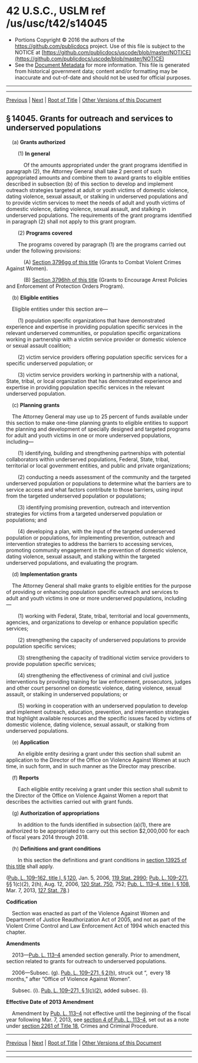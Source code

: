 ---
---

# 42 U.S.C., USLM ref /us/usc/t42/s14045

* Portions Copyright © 2016 the authors of the https://github.com/publicdocs project.
  Use of this file is subject to the NOTICE at [https://github.com/publicdocs/uscode/blob/master/NOTICE](https://github.com/publicdocs/uscode/blob/master/NOTICE)
* See the [Document Metadata](././../../../../../..//README.md) for more information.
  This file is generated from historical government data; content and/or formatting may be inaccurate and out-of-date and should not be used for official purposes.

----------
----------

[Previous](./../../../../../..//us/usc/t42/ch136/schIII/ptP/m__us_usc_t42_ch136_schIII_ptP.md) | [Next](./../../../../../..//us/usc/t42/ch136/schIII/ptP/m__us_usc_t42_s14045a.md) | [Root of Title](./../../../../../../) | [Other Versions of this Document](https://publicdocs.github.io/go/links?ns=uslm&ref=%2Fus%2Fusc%2Ft42%2Fs14045)

## § 14045. Grants for outreach and services to underserved populations

    (a) __Grants authorized__ 

        (1) __In general__ 

            Of the amounts appropriated under the grant programs identified in paragraph (2), the Attorney General shall take 2 percent of such appropriated amounts and combine them to award grants to eligible entities described in subsection (b) of this section to develop and implement outreach strategies targeted at adult or youth victims of domestic violence, dating violence, sexual assault, or stalking in underserved populations and to provide victim services to meet the needs of adult and youth victims of domestic violence, dating violence, sexual assault, and stalking in underserved populations. The requirements of the grant programs identified in paragraph (2) shall not apply to this grant program.

        (2) __Programs covered__ 

        The programs covered by paragraph (1) are the programs carried out under the following provisions:

            (A) [Section 3796gg of this title][/us/usc/t42/s3796gg] (Grants to Combat Violent Crimes Against Women).

            (B) [Section 3796hh of this title][/us/usc/t42/s3796hh] (Grants to Encourage Arrest Policies and Enforcement of Protection Orders Program).

    (b) __Eligible entities__ 

    Eligible entities under this section are—

        (1) population specific organizations that have demonstrated experience and expertise in providing population specific services in the relevant underserved communities, or population specific organizations working in partnership with a victim service provider or domestic violence or sexual assault coalition;

        (2) victim service providers offering population specific services for a specific underserved population; or

        (3) victim service providers working in partnership with a national, State, tribal, or local organization that has demonstrated experience and expertise in providing population specific services in the relevant underserved population.

    (c) __Planning grants__ 

    The Attorney General may use up to 25 percent of funds available under this section to make one-time planning grants to eligible entities to support the planning and development of specially designed and targeted programs for adult and youth victims in one or more underserved populations, including—

        (1) identifying, building and strengthening partnerships with potential collaborators within underserved populations, Federal, State, tribal, territorial or local government entities, and public and private organizations;

        (2) conducting a needs assessment of the community and the targeted underserved population or populations to determine what the barriers are to service access and what factors contribute to those barriers, using input from the targeted underserved population or populations;

        (3) identifying promising prevention, outreach and intervention strategies for victims from a targeted underserved population or populations; and

        (4) developing a plan, with the input of the targeted underserved population or populations, for implementing prevention, outreach and intervention strategies to address the barriers to accessing services, promoting community engagement in the prevention of domestic violence, dating violence, sexual assault, and stalking within the targeted underserved populations, and evaluating the program.

    (d) __Implementation grants__ 

    The Attorney General shall make grants to eligible entities for the purpose of providing or enhancing population specific outreach and services to adult and youth victims in one or more underserved populations, including—

        (1) working with Federal, State, tribal, territorial and local governments, agencies, and organizations to develop or enhance population specific services;

        (2) strengthening the capacity of underserved populations to provide population specific services;

        (3) strengthening the capacity of traditional victim service providers to provide population specific services;

        (4) strengthening the effectiveness of criminal and civil justice interventions by providing training for law enforcement, prosecutors, judges and other court personnel on domestic violence, dating violence, sexual assault, or stalking in underserved populations; or

        (5) working in cooperation with an underserved population to develop and implement outreach, education, prevention, and intervention strategies that highlight available resources and the specific issues faced by victims of domestic violence, dating violence, sexual assault, or stalking from underserved populations.

    (e) __Application__ 

        An eligible entity desiring a grant under this section shall submit an application to the Director of the Office on Violence Against Women at such time, in such form, and in such manner as the Director may prescribe.

    (f) __Reports__ 

        Each eligible entity receiving a grant under this section shall submit to the Director of the Office on Violence Against Women a report that describes the activities carried out with grant funds.

    (g) __Authorization of appropriations__ 

        In addition to the funds identified in subsection (a)(1), there are authorized to be appropriated to carry out this section $2,000,000 for each of fiscal years 2014 through 2018.

    (h) __Definitions and grant conditions__ 

        In this section the definitions and grant conditions in [section 13925 of this title][/us/usc/t42/s13925] shall apply.

([Pub. L. 109–162, title I, § 120][/us/pl/109/162/s120], Jan. 5, 2006, [119 Stat. 2990][/us/stat/119/2990]; [Pub. L. 109–271][/us/pl/109/271], §§ 1(c)(2), 2(h), Aug. 12, 2006, [120 Stat. 750][/us/stat/120/750], 752; [Pub. L. 113–4, title I, § 108][/us/pl/113/4/s108], Mar. 7, 2013, [127 Stat. 78][/us/stat/127/78].)

 __Codification__ 

    Section was enacted as part of the Violence Against Women and Department of Justice Reauthorization Act of 2005, and not as part of the Violent Crime Control and Law Enforcement Act of 1994 which enacted this chapter.

 __Amendments__ 

    2013—[Pub. L. 113–4][/us/pl/113/4] amended section generally. Prior to amendment, section related to grants for outreach to underserved populations.

    2006—Subsec. (g). [Pub. L. 109–271, § 2(h)][/us/pl/109/271/s2/h], struck out “, every 18 months,” after “Office of Violence Against Women”.

    Subsec. (i). [Pub. L. 109–271, § 1(c)(2)][/us/pl/109/271/s1/c/2], added subsec. (i).

 __Effective Date of 2013 Amendment__ 

    Amendment by [Pub. L. 113–4][/us/pl/113/4] not effective until the beginning of the fiscal year following Mar. 7, 2013, see [section 4 of Pub. L. 113–4][/us/pl/113/4/s4], set out as a note under [section 2261 of Title 18][/us/usc/t18/s2261], Crimes and Criminal Procedure.

----------

[Previous](./../../../../../..//us/usc/t42/ch136/schIII/ptP/m__us_usc_t42_ch136_schIII_ptP.md) | [Next](./../../../../../..//us/usc/t42/ch136/schIII/ptP/m__us_usc_t42_s14045a.md) | [Root of Title](./../../../../../../) | [Other Versions of this Document](https://publicdocs.github.io/go/links?ns=uslm&ref=%2Fus%2Fusc%2Ft42%2Fs14045)

----------
----------

[/us/usc/t42/s3796gg]: https://publicdocs.github.io/go/links?ns=uslm&ref=%2Fus%2Fusc%2Ft42%2Fs3796gg
[/us/usc/t42/s3796hh]: https://publicdocs.github.io/go/links?ns=uslm&ref=%2Fus%2Fusc%2Ft42%2Fs3796hh
[/us/usc/t42/s13925]: https://publicdocs.github.io/go/links?ns=uslm&ref=%2Fus%2Fusc%2Ft42%2Fs13925
[/us/pl/109/162/s120]: https://publicdocs.github.io/go/links?ns=uslm&ref=%2Fus%2Fpl%2F109%2F162%2Fs120
[/us/stat/119/2990]: https://publicdocs.github.io/go/links?ns=uslm&ref=%2Fus%2Fstat%2F119%2F2990
[/us/pl/109/271]: https://publicdocs.github.io/go/links?ns=uslm&ref=%2Fus%2Fpl%2F109%2F271
[/us/stat/120/750]: https://publicdocs.github.io/go/links?ns=uslm&ref=%2Fus%2Fstat%2F120%2F750
[/us/pl/113/4/s108]: https://publicdocs.github.io/go/links?ns=uslm&ref=%2Fus%2Fpl%2F113%2F4%2Fs108
[/us/stat/127/78]: https://publicdocs.github.io/go/links?ns=uslm&ref=%2Fus%2Fstat%2F127%2F78
[/us/pl/113/4]: https://publicdocs.github.io/go/links?ns=uslm&ref=%2Fus%2Fpl%2F113%2F4
[/us/pl/109/271/s2/h]: https://publicdocs.github.io/go/links?ns=uslm&ref=%2Fus%2Fpl%2F109%2F271%2Fs2%2Fh
[/us/pl/109/271/s1/c/2]: https://publicdocs.github.io/go/links?ns=uslm&ref=%2Fus%2Fpl%2F109%2F271%2Fs1%2Fc%2F2
[/us/pl/113/4]: https://publicdocs.github.io/go/links?ns=uslm&ref=%2Fus%2Fpl%2F113%2F4
[/us/pl/113/4/s4]: https://publicdocs.github.io/go/links?ns=uslm&ref=%2Fus%2Fpl%2F113%2F4%2Fs4
[/us/usc/t18/s2261]: https://publicdocs.github.io/go/links?ns=uslm&ref=%2Fus%2Fusc%2Ft18%2Fs2261


